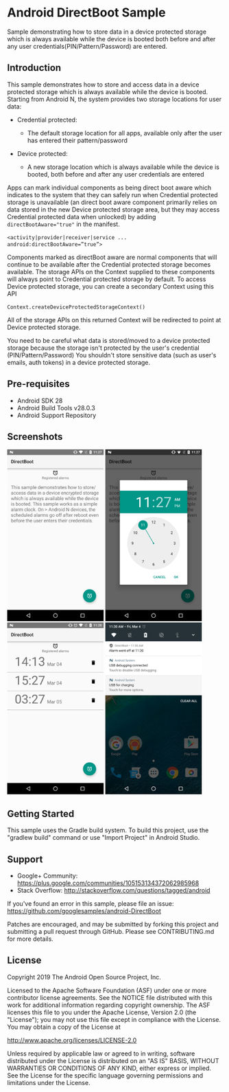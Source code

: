
Android DirectBoot Sample
===================================

Sample demonstrating how to store data in a device protected storage which
is always available while the device is booted both before and after any
user credentials(PIN/Pattern/Password) are entered.

Introduction
------------

This sample demonstrates how to store and access data in a device protected
storage which is always available while the device is booted.
Starting from Android N, the system provides two storage locations for user data:

- Credential protected:
    - The default storage location for all apps, available only after the user has entered their pattern/password

- Device protected:
    - A new storage location which is always available while the device is booted, both before and after any user credentials are entered

Apps can mark individual components as being direct boot aware which indicates to the system that they can safely run when
Credential protected storage is unavailable (an direct boot aware component primarily relies on data stored in the new Device protected storage area,
but they may access Credential protected data when unlocked) by adding `directBootAware="true"` in the manifest.
```
<activity|provider|receiver|service ...
android:directBootAware=”true”>
```

Components marked as directBoot aware are normal components that will continue to be available after the
Credential protected storage becomes available. The storage APIs on the Context supplied to these components will always point to Credential protected storage by default.
To access Device protected storage, you can create a secondary Context using this API
```
Context.createDeviceProtectedStorageContext()
```
All of the storage APIs on this returned Context will be redirected to point at Device protected storage.

You need to be careful what data is stored/moved to a device protected storage
because the storage isn't protected by the user's credential (PIN/Pattern/Password)
You shouldn't store sensitive data (such as user's emails, auth tokens) in a
device protected storage.

Pre-requisites
--------------

- Android SDK 28
- Android Build Tools v28.0.3
- Android Support Repository

Screenshots
-------------

<img src="screenshots/1.png" height="400" alt="Screenshot"/> <img src="screenshots/2.png" height="400" alt="Screenshot"/> <img src="screenshots/3.png" height="400" alt="Screenshot"/> <img src="screenshots/4.png" height="400" alt="Screenshot"/> 

Getting Started
---------------

This sample uses the Gradle build system. To build this project, use the
"gradlew build" command or use "Import Project" in Android Studio.

Support
-------

- Google+ Community: https://plus.google.com/communities/105153134372062985968
- Stack Overflow: http://stackoverflow.com/questions/tagged/android

If you've found an error in this sample, please file an issue:
https://github.com/googlesamples/android-DirectBoot

Patches are encouraged, and may be submitted by forking this project and
submitting a pull request through GitHub. Please see CONTRIBUTING.md for more details.

License
-------

Copyright 2019 The Android Open Source Project, Inc.

Licensed to the Apache Software Foundation (ASF) under one or more contributor
license agreements.  See the NOTICE file distributed with this work for
additional information regarding copyright ownership.  The ASF licenses this
file to you under the Apache License, Version 2.0 (the "License"); you may not
use this file except in compliance with the License.  You may obtain a copy of
the License at

http://www.apache.org/licenses/LICENSE-2.0

Unless required by applicable law or agreed to in writing, software
distributed under the License is distributed on an "AS IS" BASIS, WITHOUT
WARRANTIES OR CONDITIONS OF ANY KIND, either express or implied.  See the
License for the specific language governing permissions and limitations under
the License.
